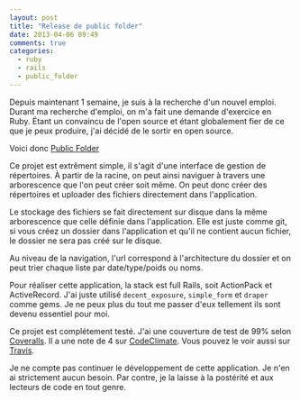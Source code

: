```yaml
---
layout: post
title: "Release de public folder"
date: 2013-04-06 09:49
comments: true
categories:
  - ruby
  - rails
  - public_folder
---
```

Depuis maintenant 1 semaine, je suis à la recherche d'un nouvel emploi.
Durant ma recherche d'emploi, on m'a fait une demande d'exercice en
Ruby. Étant un convaincu de l'open source et étant globalement fier de
ce que je peux produire, j'ai décidé de le sortir en open source.

Voici donc [Public Folder](http://github.com/shingara/public_folder)

Ce projet est extrêment simple, il s'agit d'une interface de gestion de
répertoires. À partir de la racine, on peut ainsi naviguer à travers une
arborescence que l'on peut créer soit même. On peut donc créer des
répertoires et uploader des fichiers directement dans l'application.

Le stockage des fichiers se fait directement sur disque dans la même
arborescence que celle définie dans l'application. Elle est juste comme
git, si vous créez un dossier dans l'application et qu'il ne contient
aucun fichier, le dossier ne sera pas créé sur le disque.

Au niveau de la navigation, l'url correspond à l'architecture du dossier
et on peut trier chaque liste par date/type/poids ou noms.

Pour réaliser cette application, la stack est full Rails, soit
ActionPack et ActiveRecord. J'ai juste utilisé `decent_exposure`,
`simple_form` et `draper` comme gems. Je ne peux plus du tout me passer
d'eux tellement ils sont devenu essentiel pour moi.

Ce projet est complétement testé. J'ai une couverture de
test de 99% selon
[Coveralls](https://coveralls.io/r/shingara/public_folder). Il a une note de 4
sur [CodeClimate](http://codeclimate.com/github/shingara/public_folder). Vous pouvez le voir aussi sur [Travis](https://travis-ci.org/shingara/public_folder).

Je ne compte pas continuer le développement de cette application. Je
n'en ai strictement aucun besoin. Par contre, je la laisse à la
postérité et aux lecteurs de code en tout genre.
